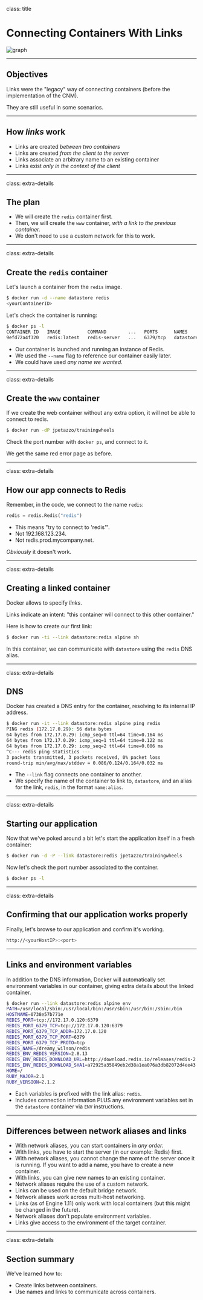 
class: title

# Connecting Containers With Links

![graph](images/graph.gif)

---

## Objectives

Links were the "legacy" way of connecting containers (before the implementation of the CNM).

They are still useful in some scenarios.

---

## How *links* work

* Links are created *between two containers*
* Links are created *from the client to the server*
* Links associate an arbitrary name to an existing container
* Links exist *only in the context of the client*

---

class: extra-details

## The plan

* We will create the `redis` container first.
* Then, we will create the `www` container, *with a link to the previous container.*
* We don't need to use a custom network for this to work.

---

class: extra-details

## Create the `redis` container

Let's launch a container from the `redis` image.

```bash
$ docker run -d --name datastore redis
<yourContainerID>
```

Let's check the container is running:

```bash
$ docker ps -l
CONTAINER ID   IMAGE          COMMAND        ...   PORTS      NAMES
9efd72a4f320   redis:latest   redis-server   ...   6379/tcp   datastore
```


* Our container is launched and running an instance of Redis.
* We used the `--name` flag to reference our container easily later.
* We could have used *any name we wanted.*

---

class: extra-details

## Create the `www` container

If we create the web container without any extra option, it will not be able to connect to redis.

```bash
$ docker run -dP jpetazzo/trainingwheels
```

Check the port number with `docker ps`, and connect to it.

We get the same red error page as before.

---

class: extra-details

## How our app connects to Redis

Remember, in the code, we connect to the name `redis`:

```python
redis = redis.Redis("redis")
```

* This means "try to connect to 'redis'".
* Not 192.168.123.234.
* Not redis.prod.mycompany.net.

*Obviously* it doesn't work.

---

class: extra-details

## Creating a linked container

Docker allows to specify *links*.

Links indicate an intent: "this container will connect to this other container."

Here is how to create our first link:

```bash
$ docker run -ti --link datastore:redis alpine sh
```

In this container, we can communicate with `datastore` using
the `redis` DNS alias.

---

class: extra-details

## DNS

Docker has created a DNS entry for the container, resolving to its internal IP address.

```bash
$ docker run -it --link datastore:redis alpine ping redis
PING redis (172.17.0.29): 56 data bytes
64 bytes from 172.17.0.29: icmp_seq=0 ttl=64 time=0.164 ms
64 bytes from 172.17.0.29: icmp_seq=1 ttl=64 time=0.122 ms
64 bytes from 172.17.0.29: icmp_seq=2 ttl=64 time=0.086 ms
^C--- redis ping statistics ---
3 packets transmitted, 3 packets received, 0% packet loss
round-trip min/avg/max/stddev = 0.086/0.124/0.164/0.032 ms
```


* The `--link` flag connects one container to another.
* We specify the name of the container to link to, `datastore`, and an
  alias for the link, `redis`, in the format `name:alias`.

---

class: extra-details

## Starting our application

Now that we've poked around a bit let's start the application itself in
a fresh container:

```bash
$ docker run -d -P --link datastore:redis jpetazzo/trainingwheels
```

Now let's check the port number associated to the container.

```bash
$ docker ps -l
```

---

class: extra-details

## Confirming that our application works properly

Finally, let's browse to our application and confirm it's working.

```bash
http://<yourHostIP>:<port>
```

---

## Links and environment variables

In addition to the DNS information, Docker will automatically set environment variables in our container, giving extra details about the linked container.

```bash
$ docker run --link datastore:redis alpine env
PATH=/usr/local/sbin:/usr/local/bin:/usr/sbin:/usr/bin:/sbin:/bin
HOSTNAME=0738e57b771e
REDIS_PORT=tcp://172.17.0.120:6379
REDIS_PORT_6379_TCP=tcp://172.17.0.120:6379
REDIS_PORT_6379_TCP_ADDR=172.17.0.120
REDIS_PORT_6379_TCP_PORT=6379
REDIS_PORT_6379_TCP_PROTO=tcp
REDIS_NAME=/dreamy_wilson/redis
REDIS_ENV_REDIS_VERSION=2.8.13
REDIS_ENV_REDIS_DOWNLOAD_URL=http://download.redis.io/releases/redis-2.8.13.tar.gz
REDIS_ENV_REDIS_DOWNLOAD_SHA1=a72925a35849eb2d38a1ea076a3db82072d4ee43
HOME=/
RUBY_MAJOR=2.1
RUBY_VERSION=2.1.2
```


* Each variables is prefixed with the link alias: `redis`.
* Includes connection information PLUS any environment variables set in
  the `datastore` container via `ENV` instructions.

---

## Differences between network aliases and links

* With network aliases, you can start containers in *any order.*
* With links, you have to start the server (in our example: Redis) first.
* With network aliases, you cannot change the name of the server once it is running. If you want to add a name, you have to create a new container.
* With links, you can give new names to an existing container.
* Network aliases require the use of a custom network.
* Links can be used on the default bridge network.
* Network aliases work across multi-host networking.
* Links (as of Engine 1.11) only work with local containers (but this might be changed in the future).
* Network aliases don't populate environment variables.
* Links give access to the environment of the target container.

---

class: extra-details

## Section summary

We've learned how to:

* Create links between containers.
* Use names and links to communicate across containers.

